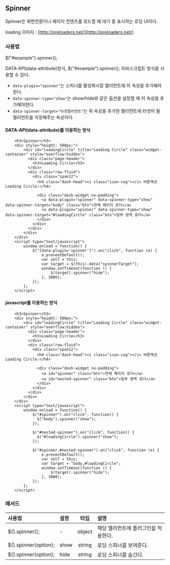 <!--
layout: 'post'
section: 'Cornerstone Framework'
title: 'Spinner'
outline: 'Spinner은 화면전환이나 페이지 컨텐츠를 로드할 때 대기 중 표시하는 로딩 UI이다. '
date: '2012-11-16'
tagstr: 'widget'
order: '[4, 3, 12]'
thumbnail: '4.3.12.spinner.png'
-->

## Spinner
 Spinner은 화면전환이나 페이지 컨텐츠를 로드할 때 대기 중 표시하는 로딩 UI이다.
 

loading 이미지 : [http://preloaders.net/](http://preloaders.net/)

### 사용법
$("#example").spinner();

DATA-API(data-attribute)방식, $("#example").spinner(); 자바스크립트 방식을 사용할 수 있다.

- `data-plugin="spinner"`는 스피너를 활성화시킬 엘리먼트에 이 속성을 추가해야 한다.
- `data-spinner-type="show"`는 show/hide와 같은 옵션을 설정할 때 이 속성을 추가해야한다.
- `data-spinner-target="타겟엘리먼트"`는 위 속성을 추가한 엘리먼트에 타겟이 될 엘리먼트를 지정해주는 속성이다.

#### DATA-API(data-attribute)를 이용하는 방식

``` cm
    <h3>Spinner</h3>
    <div style="height: 500px;">
        <div id="loadingCircle" title="Loading Circle" class="widget-container" style="overflow:hidden">
          <div class="page-header">
            <h3>Loading Circle</h3>
          </div>
          <div class="row-fluid">
            <div class="span12">
              <h4 class="dash-head"><i class="icon-cog"></i> 버튼액션 Loading Circle:</h4>

              <div class="dash-widget no-padding">
                <a data-plugin="spinner" data-spinner-type="show" data-spinner-target="body" class="btn">전체 페이지 로더</a>
                <a data-plugin="spinner" data-spinner-type="show" data-spinner-target="#loadingCircle" class="btn">일부 영역 로더</a>
              </div>
            </div>
          </div>
        </div>
    </div>
    <script type="text/javascript">
        window.onload = function() {
            $("[data-plugin='spinner']").on("click", function (e) {
                e.preventDefault();
                var self = this;
                var target = $(this).data("spinnerTarget");
                window.setTimeout(function () {
                    $(target).spinner("hide");
                }, 3000);
            });
        };
    </script>
```

#### javascript를 이용하는 방식


``` cm
    <h3>Spinner</h3>
    <div style="height: 500px;">
        <div id="loadingCircle" title="Loading Circle" class="widget-container" style="overflow:hidden">
          <div class="page-header">
            <h3>Loading Circle</h3>
          </div>
          <div class="row-fluid">
            <div class="span12">
              <h4 class="dash-head"><i class="icon-cog"></i> 버튼액션 Loading Circle:</h4>

              <div class="dash-widget no-padding">
                <a id="spinner" class="btn">전체 페이지 로더</a>
                <a id="nested-spinner" class="btn">일부 영역 로더</a>
              </div>
            </div>
          </div>
        </div>
    </div>
    <script type="text/javascript">
        window.onload = function() {
            $("#spinner").on("click", function() {
              $("body").spinner("show");
            });

            $("#nested-spinner").on("click", function() {
              $("#loadingCircle").spinner("show");
            });

            $("#spinner,#nested-spinner").on("click", function (e) {
                e.preventDefault();
                var self = this;
                var target = "body,#loadingCircle";
                window.setTimeout(function () {
                    $(target).spinner("hide");
                }, 3000);
            });
        };
    </script>
```

### 메서드

사용법 | 설정 | 타입 | 설명
:-- | :-- | :-: | :--
$().spinner(); | - | object | 해당 엘리먼트에 플러그인을 적용한다.
$().spinner(option); | show | string | 로딩 스피너를 보여준다.
$().spinner(option); | hide | string | 로딩 스피너를 숨긴다.


<script type="text/javascript">
var $table = $("table");
$table.addClass("table table-bordered");
$table.find("thead tr > th:not(th:nth-child(4))").addClass("fixed_table");
$table.find("tbody tr > td:not(td:nth-child(4))").addClass("fixed_table");
</script>